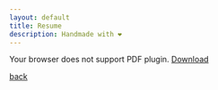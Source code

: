 ```yaml
---
layout: default
title: Resume
description: Handmade with ❤️
---
```


<object data="rahul_cv.pdf" type="application/pdf" width="100%" height="600px">
  <p>
    Your browser does not support PDF plugin.
    <a href="rahul_cv.pdf">Download</a>
  </p>
</object>

[back](./)

